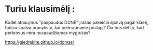 # Turiu klausimėlį : 
Kodėl atnaujinus "paspaudus DONE" įrašas pakeičia spalvą pagal klasę, tačiau spalva pranyksta, kai perkrauname puslapį? Čia bus dėl to, kad perkrovus nėra nuspaudžiamas mygtukas? 


https://giedrekite.github.io/domas/
